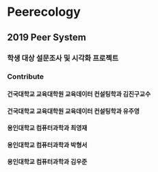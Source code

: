 # Peerecology
## 2019 Peer System
### 학생 대상 설문조사 및 시각화 프로젝트

### Contribute
#### 건국대학교 교육대학원 교육데이터 컨설팅학과 김진구교수
#### 건국대학교 교육대학원 교육데이터 컨설팅학과 유주영
#### 용인대학교 컴퓨터과학과 최영재
#### 용인대학교 컴퓨터과학과 박형서
#### 용인대학교 컴퓨터과학과 김우준
